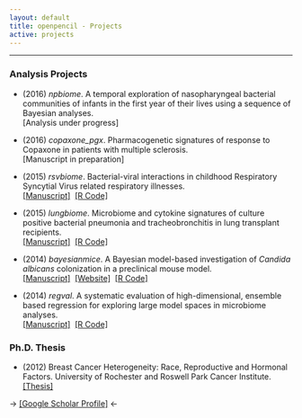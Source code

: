 ```yaml
---
layout: default
title: openpencil - Projects
active: projects
---
```

---
### Analysis Projects

*  (2016) _npbiome_. A temporal exploration of nasopharyngeal bacterial communities of infants in the first year of their lives using a sequence of Bayesian analyses.<br/>
\[Analysis under progress\]

*  (2016) _copaxone_pgx_. Pharmacogenetic signatures of response to Copaxone in patients with multiple sclerosis. <br/>
\[Manuscript in preparation\]

*  (2015) _rsvbiome_. Bacterial-viral interactions in childhood Respiratory Syncytial Virus related respiratory illnesses.<br/>
[\[Manuscript\]](http://dx.doi.org/10.1038/srep26311)<span style="color:#ffffff;">..</span>[\[R Code\]](https://github.com/openpencil/rsvbiome)

*  (2015) _lungbiome_. Microbiome and cytokine signatures of culture positive bacterial pneumonia and tracheobronchitis in lung transplant recipients.<br/>
[\[Manuscript\]](http://dx.doi.org/10.1111/ajt.13676)<span style="color:#ffffff;">..</span>[\[R Code\]](https://github.com/openpencil/lungbiome)

*  (2014) _bayesianmice_.  A Bayesian model-based investigation of _Candida albicans_ colonization in a preclinical mouse model.  <br/>
[\[Manuscript\]](http://dx.doi.org/10.1038/srep08131)<span style="color:#ffffff;">..</span>[\[Website\]](https://openpencil.github.io/bayesianmice)<span style="color:#ffffff;">..</span>[\[R Code\]](https://github.com/openpencil/bayesianmice)

*  (2014) _regval_. A systematic evaluation of high-dimensional, ensemble based regression for exploring large model spaces in microbiome analyses. <br/>
[\[Manuscript\]](http://dx.doi.org/10.1186/s12859-015-0467-6)<span style="color:#ffffff;">..</span>[\[R Code\]](https://github.com/openpencil/regeval)


### Ph.D. Thesis

*  (2012) Breast Cancer Heterogeneity: Race, Reproductive and Hormonal Factors. University of Rochester and Roswell Park Cancer Institute. [\[Thesis\]](https://urresearch.rochester.edu/institutionalPublicationPublicView.action?institutionalItemId=25083&versionNumber=1)


-> [\[Google Scholar Profile\]](https://scholar.google.com/citations?hl=en&user=iqjc5xwAAAAJ) <-
